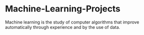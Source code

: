 # Machine-Learning-Projects
Machine learning is the study of computer algorithms that improve automatically through experience and by the use of data. 
